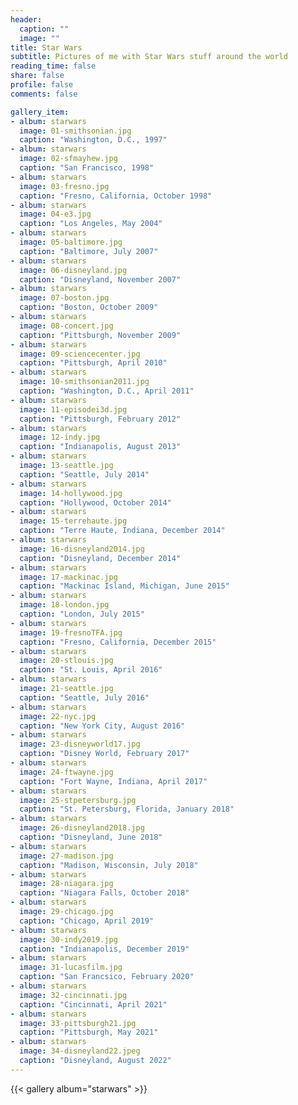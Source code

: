 ```yaml
---
header:
  caption: ""
  image: ""
title: Star Wars
subtitle: Pictures of me with Star Wars stuff around the world
reading_time: false
share: false
profile: false
comments: false

gallery_item:
- album: starwars
  image: 01-smithsonian.jpg
  caption: "Washington, D.C., 1997"
- album: starwars
  image: 02-sfmayhew.jpg
  caption: "San Francisco, 1998"
- album: starwars
  image: 03-fresno.jpg
  caption: "Fresno, California, October 1998"
- album: starwars
  image: 04-e3.jpg
  caption: "Los Angeles, May 2004"
- album: starwars
  image: 05-baltimore.jpg
  caption: "Baltimore, July 2007"
- album: starwars
  image: 06-disneyland.jpg
  caption: "Disneyland, November 2007"
- album: starwars
  image: 07-boston.jpg
  caption: "Boston, October 2009"
- album: starwars
  image: 08-concert.jpg
  caption: "Pittsburgh, November 2009"
- album: starwars
  image: 09-sciencecenter.jpg
  caption: "Pittsburgh, April 2010"
- album: starwars
  image: 10-smithsonian2011.jpg
  caption: "Washington, D.C., April 2011"
- album: starwars
  image: 11-episodei3d.jpg
  caption: "Pittsburgh, February 2012"
- album: starwars
  image: 12-indy.jpg
  caption: "Indianapolis, August 2013"
- album: starwars
  image: 13-seattle.jpg
  caption: "Seattle, July 2014"
- album: starwars
  image: 14-hollywood.jpg
  caption: "Hollywood, October 2014"
- album: starwars
  image: 15-terrehaute.jpg
  caption: "Terre Haute, Indiana, December 2014"
- album: starwars
  image: 16-disneyland2014.jpg
  caption: "Disneyland, December 2014"
- album: starwars
  image: 17-mackinac.jpg
  caption: "Mackinac Island, Michigan, June 2015"
- album: starwars
  image: 18-london.jpg
  caption: "London, July 2015"
- album: starwars
  image: 19-fresnoTFA.jpg
  caption: "Fresno, California, December 2015"
- album: starwars
  image: 20-stlouis.jpg
  caption: "St. Louis, April 2016"
- album: starwars
  image: 21-seattle.jpg
  caption: "Seattle, July 2016"
- album: starwars
  image: 22-nyc.jpg
  caption: "New York City, August 2016"
- album: starwars
  image: 23-disneyworld17.jpg
  caption: "Disney World, February 2017"
- album: starwars
  image: 24-ftwayne.jpg
  caption: "Fort Wayne, Indiana, April 2017"
- album: starwars
  image: 25-stpetersburg.jpg
  caption: "St. Petersburg, Florida, January 2018"
- album: starwars
  image: 26-disneyland2018.jpg
  caption: "Disneyland, June 2018"
- album: starwars
  image: 27-madison.jpg
  caption: "Madison, Wisconsin, July 2018"
- album: starwars
  image: 28-niagara.jpg
  caption: "Niagara Falls, October 2018"
- album: starwars
  image: 29-chicago.jpg
  caption: "Chicago, April 2019"
- album: starwars
  image: 30-indy2019.jpg
  caption: "Indianapolis, December 2019"
- album: starwars
  image: 31-lucasfilm.jpg
  caption: "San Francsico, February 2020"
- album: starwars
  image: 32-cincinnati.jpg
  caption: "Cincinnati, April 2021"
- album: starwars
  image: 33-pittsburgh21.jpg
  caption: "Pittsburgh, May 2021"
- album: starwars
  image: 34-disneyland22.jpeg
  caption: "Disneyland, August 2022"
---
```


{{< gallery album="starwars" >}}
